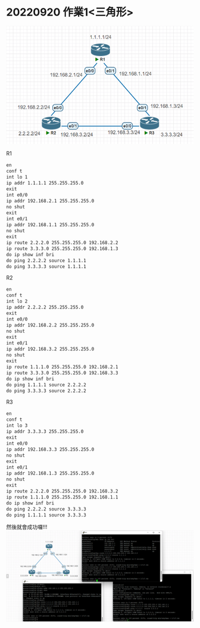 # 20220920 作業1<三角形>

<img src=".\pic\2022-10-04 130459.png">


R1

    en
    conf t
    int lo 1
    ip addr 1.1.1.1 255.255.255.0
    exit
    int e0/0
    ip addr 192.168.2.1 255.255.255.0
    no shut
    exit
    int e0/1
    ip addr 192.168.1.1 255.255.255.0
    no shut
    exit
    ip route 2.2.2.0 255.255.255.0 192.168.2.2
    ip route 3.3.3.0 255.255.255.0 192.168.1.3
    do ip show inf bri
    do ping 2.2.2.2 source 1.1.1.1
    do ping 3.3.3.3 source 1.1.1.1

R2

    en
    conf t
    int lo 2
    ip addr 2.2.2.2 255.255.255.0
    exit
    int e0/0
    ip addr 192.168.2.2 255.255.255.0
    no shut
    exit
    int e0/1
    ip addr 192.168.3.2 255.255.255.0
    no shut
    exit
    ip route 1.1.1.0 255.255.255.0 192.168.2.1
    ip route 3.3.3.0 255.255.255.0 192.168.3.3
    do ip show inf bri
    do ping 1.1.1.1 source 2.2.2.2
    do ping 3.3.3.3 source 2.2.2.2

R3

    en
    conf t
    int lo 3
    ip addr 3.3.3.3 255.255.255.0
    exit
    int e0/0
    ip addr 192.168.3.3 255.255.255.0
    no shut
    exit
    int e0/1
    ip addr 192.168.1.3 255.255.255.0
    no shut
    exit
    ip route 2.2.2.0 255.255.255.0 192.168.3.2
    ip route 1.1.1.0 255.255.255.0 192.168.1.1
    do ip show inf bri
    do ping 2.2.2.2 source 3.3.3.3
    do ping 1.1.1.1 source 3.3.3.3


然後就會成功囉!!!
<img src=".\pic\2022-10-04 130408.png">